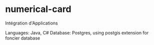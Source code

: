 # numerical-card
Intégration d'Applications

Languages: Java, C#
Database: Postgres, using postgis extension for foncier database